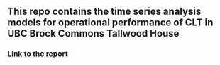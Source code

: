 ## This repo contains the time series analysis models for operational performance of CLT in UBC Brock Commons Tallwood House

### [Link to the report](https://sustain.ubc.ca/sites/default/files/UBC%20Brock%20Commons%20Structural%20Performance%20Report%20Sept%202020.pdf)
